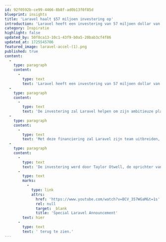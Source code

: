 ```yaml
---
id: 92f0592b-ce99-4466-8b8f-ad0b13f0f85d
blueprint: insights
title: 'Laravel haalt $57 miljoen investering op'
introduction: 'Laravel heeft een investering van 57 miljoen dollar van Accel opgehaald in een Series A-financieringsronde. Dit is de eerste grote investeringsronde voor Laravel, dat in 2011 werd opgericht en sindsdien winstgevend bleef zonder externe financiering.'
category: Inspiratie
highlight: false
updated_by: 50f8ca13-10c1-43f9-b0a5-20bab3cf4f86
updated_at: 1725545706
featured_image: laravel-accel-(1).png
published: true
content:
  -
    type: paragraph
    content:
      -
        type: text
        text: 'Laravel heeft een investering van 57 miljoen dollar van Accel opgehaald in een Series A-financieringsronde. Dit is de eerste grote investeringsronde voor Laravel, dat in 2011 werd opgericht en sindsdien winstgevend bleef zonder externe financiering.'
  -
    type: paragraph
    content:
      -
        type: text
        text: 'De investering zal Laravel helpen om zijn ambitieuze plannen te realiseren, waaronder de ontwikkeling van het recent aangekondigde Laravel Cloud, een platform dat ontwikkelaars een naadloze ervaring biedt van ontwikkeling tot lancering.'
  -
    type: paragraph
    content:
      -
        type: text
        text: 'Met deze financiering zal Laravel zijn team uitbreiden, nieuwe functies en producten ontwikkelen en zijn positie versterken in de wereldwijde techgemeenschap. Laravel wordt al gebruikt door grote bedrijven zoals Apple, OpenAI, en Pfizer, en deze investering markeert een belangrijke stap in de groei van het bedrijf.'
  -
    type: paragraph
    content:
      -
        type: text
        text: 'De investering werd door Taylor Otwell, de oprichter van het populaire framework, aangekondigd op YouTube en is '
      -
        type: text
        marks:
          -
            type: link
            attrs:
              href: 'https://www.youtube.com/watch?v=BCV_357WGaM&t=1s'
              rel: null
              target: _blank
              title: 'Special Laravel Announcement'
        text: hier
      -
        type: text
        text: ' terug te zien.'
---
```

